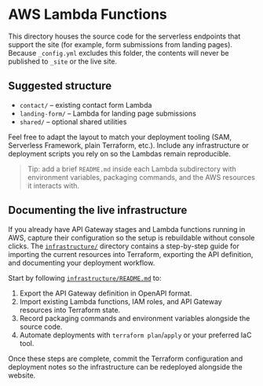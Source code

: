 # AWS Lambda Functions

This directory houses the source code for the serverless endpoints that support the site (for example, form submissions from landing pages). Because `_config.yml` excludes this folder, the contents will never be published to `_site` or the live site.

## Suggested structure
- `contact/` – existing contact form Lambda
- `landing-form/` – Lambda for landing page submissions
- `shared/` – optional shared utilities

Feel free to adapt the layout to match your deployment tooling (SAM, Serverless Framework, plain Terraform, etc.). Include any infrastructure or deployment scripts you rely on so the Lambdas remain reproducible.

> Tip: add a brief `README.md` inside each Lambda subdirectory with environment variables, packaging commands, and the AWS resources it interacts with.

## Documenting the live infrastructure

If you already have API Gateway stages and Lambda functions running in AWS, capture their configuration so the setup is rebuildable without console clicks. The [`infrastructure/`](infrastructure/) directory contains a step-by-step guide for importing the current resources into Terraform, exporting the API definition, and documenting your deployment workflow.

Start by following [`infrastructure/README.md`](infrastructure/README.md) to:

1. Export the API Gateway definition in OpenAPI format.
2. Import existing Lambda functions, IAM roles, and API Gateway resources into Terraform state.
3. Record packaging commands and environment variables alongside the source code.
4. Automate deployments with `terraform plan`/`apply` or your preferred IaC tool.

Once these steps are complete, commit the Terraform configuration and deployment notes so the infrastructure can be redeployed alongside the website.
